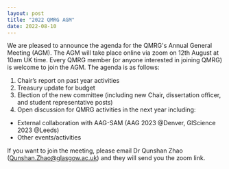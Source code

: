 ```yaml
---
layout: post
title: "2022 QMRG AGM"
date: 2022-08-10
---
```


We are pleased to announce the agenda for the QMRG's Annual General Meeting (AGM). The AGM will take place online via zoom on 12th August at 10am UK time. Every QMRG member (or anyone interested in joining QMRG) is welcome to join the AGM. The agenda is as follows:

1.	Chair’s report on past year activities 
2.	Treasury update for budget
3.	Election of the new committee (including new Chair, dissertation officer, and student representative posts)
4.	Open discussion for QMRG activities in the next year including:

 * External collaboration with AAG-SAM (AAG 2023 @Denver, GIScience 2023 @Leeds)
 *	Other events/activities

If you want to join the meeting, please email Dr Qunshan Zhao (Qunshan.Zhao@glasgow.ac.uk) and they will send you the zoom link. 
